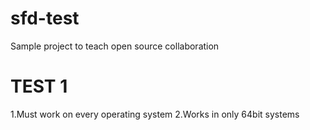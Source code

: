 sfd-test
========

Sample project to teach open source collaboration


TEST 1
=======


1.Must work on every operating system
2.Works in only 64bit systems
